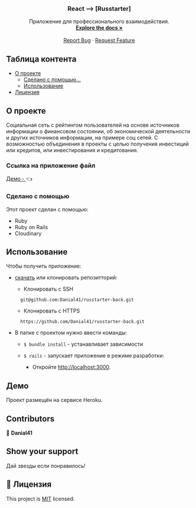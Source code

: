 <!--
*** Thanks for checking out this README Template. If you have a suggestion that would
*** make this better, please fork the repo and create a pull request or simply open
*** an issue with the tag "enhancement".
*** Thanks again! Now go create something AMAZING! :D
-->

<!-- PROJECT SHIELDS -->
<!--
*** I'm using markdown "reference style" links for readability.
*** Reference links are enclosed in brackets [ ] instead of parentheses ( ).
*** See the bottom of this document for the declaration of the reference variables
*** for contributors-url, forks-url, etc. This is an optional, concise syntax you may use.
*** https://www.markdownguide.org/basic-syntax/#reference-style-links
-->
<!-- [![Contributors][contributors-shield]][contributors-url]
[![Forks][forks-shield]][forks-url]
[![Stargazers][stars-shield]][stars-url]
[![Issues][issues-shield]][issues-url] -->


<!-- PROJECT LOGO -->
<br />
<p align="center">
  <a href="https://github.com/Danial41/russtarter-back">
  </a>

  <h3 align="center">React --> [Russtarter]</h3>

  <p align="center">
    Приложение для профессионального взаимодействия.
    <br />
    <a href="https://github.com/Danial41/russtarter-back"><strong>Explore the docs »</strong></a>
    <br />
    <br />
    <a href="https://github.com/Danial41/russtarter-back">Report Bug</a>
    ·
    <a href="https://github.com/Danial41/russtarter-back">Request Feature</a>
  </p>
</p>

<!-- TABLE OF CONTENTS -->
## Таблица контента

* [О проекте](#about-the-project)
  * [Сделано с помощью...](#built-with)
  * [Использование](#usage)
* [Лицензия](#license)

<!-- ABOUT THE PROJECT -->
## О проекте
Социальная сеть с рейтингом пользователей на основе источников информации о финансовом состоянии, об экономической деятельности и других источников информации, на примере соц сетей. С возможностью объединения в проекты с целью получения инвестиций или кредитов, или инвестирования и кредитования.

### Ссылка на приложение файл

[Демо - ](https://tender-bose-606bf0.netlify.app/) :point_left:

### Сделано с помощью
Этот проект сделан с помощью:
* Ruby
* Ruby on Rails
* Cloudinary

<!-- INSTALLATION -->
## Использование

Чтобы получить приложение:
* [скачать](https://github.com/Danial41/russtarter-back) или клонировать репозитторий:
  - Клонировать с SSH
  ```
    git@github.com:Danial41/russtarter-back.git
  ```
  - Клонировать с HTTPS
  ```
    https://github.com/Danial41/russtarter-back.git
  ```

* В папке с проектом нужно ввести команды:

  - `$ bundle install` - устанавливает зависимости

  - `$ rails` - запускает приложение в режиме разработки:
    - Откройте [http://localhost:3000](http://localhost:3000).

## Демо
Проект размещён на сервисе Heroku.

<!-- CONTACT -->
## Contributors

👤 **Danial41**

## Show your support

Дай звезды если понравилось!

## 📝 Лицензия

This project is [MIT](https://opensource.org/licenses/MIT) licensed.

